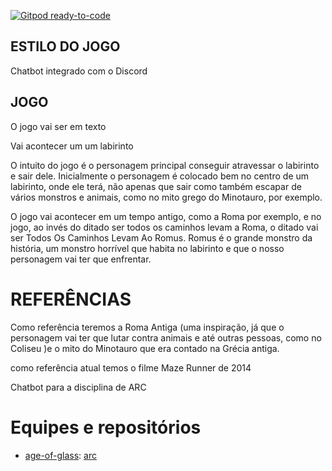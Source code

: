 [![Gitpod ready-to-code](https://img.shields.io/badge/Gitpod-ready--to--code-blue?logo=gitpod)](https://gitpod.io/#https://Jessica-ps/ARC-AGE-OF-GLASS)

## ESTILO DO JOGO

Chatbot integrado com o Discord


## JOGO

O jogo vai ser em texto

Vai acontecer um um labirinto

O intuito do jogo é o personagem principal conseguir atravessar o labirinto e sair dele. 
Inicialmente o personagem é colocado bem no centro de um labirinto, onde ele terá, não apenas que sair como também escapar de vários monstros e animais, como no mito grego do Minotauro, por exemplo. 

O jogo vai acontecer em um tempo antigo, como a Roma por exemplo, e no jogo, ao invés do ditado ser todos os caminhos levam a Roma, o ditado vai ser Todos Os Caminhos Levam Ao Romus. Romus é o grande monstro da história, um monstro horrível que habita no labirinto e que o nosso personagem vai ter que enfrentar.

# REFERÊNCIAS
Como referência  teremos a Roma Antiga (uma inspiração, já que o personagem vai ter que lutar contra animais e até outras pessoas, como no Coliseu )e o mito do Minotauro que era contado na Grécia antiga. 

como referência atual temos o filme Maze Runner de 2014



Chatbot para a disciplina de ARC

# Equipes e repositórios

- [age-of-glass](https://github.com/age-of-glass): [arc](https://github.com/age-of-glass/arc)
